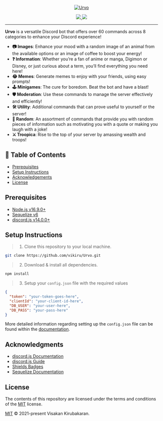 <p align="center">
  <a href="https://github.com/vikiru/Urvo">
    <img src="https://github.com/vikiru/Urvo/assets/72267229/148dd33d-fdfc-4df4-9e29-f23795990e2f" alt="Urvo"/>
  </a>
</p>
    
<p align="center">
  <a href="https://github.com/vikiru/Urvo/blob/main/LICENSE">
    <img src="https://img.shields.io/badge/license-MIT-green"/>
  </a>
  <a href="https://vikiru.github.io/Urvo/">
    <img src="https://img.shields.io/badge/documentation-docs-orange"/>
  </a>
</p>
    
---
    
**Urvo** is a versatile Discord bot that offers over 60 commands across 8 categories to enhance your Discord experience!
- **📷 Images**: Enhance your mood with a random image of an animal from the available options or an image of coffee to boost your energy!
- **❓ Information**: Whether you’re a fan of anime or manga, Digimon or Disney, or just curious about a term, you’ll find everything you need here!
- **😂 Memes**: Generate memes to enjoy with your friends, using easy prompts!
- **🕹️ Minigames**: The cure for boredom. Beat the bot and have a blast!
- **🛡️ Moderation**: Use these commands to manage the server effectively and efficiently!
- **🛠️ Utility**: Additional commands that can prove useful to yourself or the server!
- **🎲 Random**: An assortment of commands that provide you with random pieces of information such as motivating you with a quote or making you laugh with a joke!
- **⚔️ Troopica**: Rise to the top of your server by amassing wealth and troops!

## 📝 Table of Contents
- [Prerequisites](#prerequisites)
- [Setup Instructions](#setup-instructions)
- [Acknowledgements](#acknowledgments)
- [License](#license)

## Prerequisites
- [Node.js v16.9.0+](https://nodejs.org/en/download)
- [Sequelize v6](https://sequelize.org/)
- [discord.js v14.0.0+](https://discord.js.org/)

## Setup Instructions
> 1. Clone this repository to your local machine.

```bash
git clone https://github.com/vikiru/Urvo.git
```

> 2. Download & install all dependencies.

```bash
npm install
```
> 3. Setup your `config.json` file with the required values

```json
{
  "token": "your-token-goes-here",
  "clientId": "your-client-id-here",
  "DB_USER": "your-user-here",
  "DB_PASS": "your-pass-here"
}
```

More detailed information regarding setting up the `config.json` file can be found within the [documentation](https://vikiru.github.io/Urvo/).

## Acknowledgments
- [discord.js Documentation](https://old.discordjs.dev/#/docs/discord.js/14.11.0/general/welcome)
- [discord.js Guide](https://discordjs.guide/)
- [Shields Badges](https://github.com/badges/shields)
- [Sequelize Documentation](https://sequelize.org/docs/v6/)

## License
The contents of this repository are licensed under the terms and conditions of the [MIT](https://choosealicense.com/licenses/mit/) license.

[MIT](LICENSE) © 2021-present Visakan Kirubakaran.
